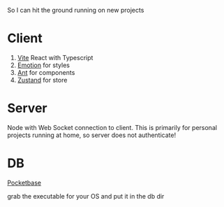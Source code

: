 So I can hit the ground running on new projects

# Client

1. [Vite](https://vitejs.dev/) React with Typescript
2. [Emotion](https://emotion.sh/docs/introduction) for styles
3. [Ant](https://ant.design/components/overview) for components
4. [Zustand](https://github.com/pmndrs/zustand) for store

# Server

Node with Web Socket connection to client. This is primarily for personal projects running at home, so server does not authenticate!

# DB

[Pocketbase](https://pocketbase.io/)

grab the executable for your OS and put it in the db dir
